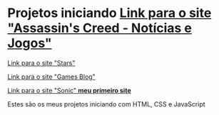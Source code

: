 # Projetos iniciando <a href="https://renan225.github.io/Projetos-iniciando/assassinscreed/index.html">Link para o site "Assassin's Creed - Notícias e Jogos"</a>
<a href="https://renan225.github.io/Projetos-iniciando/estrelas/">Link para o site "Stars"</a>

<a href="https://renan225.github.io/Projetos-iniciando/games/">Link para o site "Games Blog"</a> 

<a href="https://renan225.github.io/Projetos-iniciando/sonic/">Link para o site "Sonic" <strong>meu primeiro site</strong></a>

 Estes são os meus projetos iniciando com HTML, CSS e JavaScript

    
